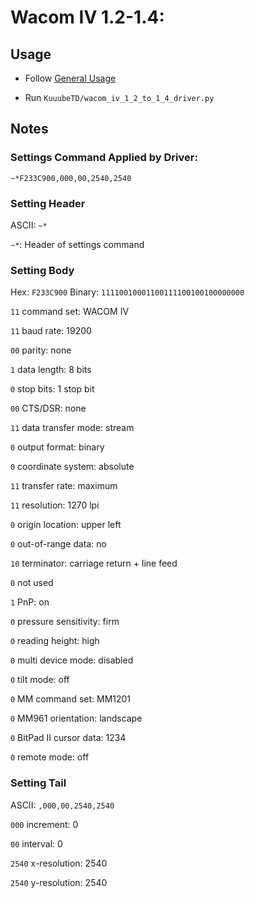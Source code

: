 # Wacom IV 1.2-1.4:

## Usage

- Follow [General Usage](./general_usage.md)

- Run `KuuubeTD/wacom_iv_1_2_to_1_4_driver.py`

## Notes

### Settings Command Applied by Driver:

```
~*F233C900,000,00,2540,2540
```

### Setting Header

ASCII: `~*`

`~*`: Header of settings command

### Setting Body

Hex: `F233C900` Binary: `11110010001100111100100100000000`

`11` command set: WACOM IV

`11` baud rate: 19200

`00` parity: none

`1` data length: 8 bits

`0` stop bits: 1 stop bit

`00` CTS/DSR: none

`11` data transfer mode: stream

`0` output format: binary

`0` coordinate system: absolute

`11` transfer rate: maximum

`11` resolution: 1270 lpi

`0` origin location: upper left

`0` out-of-range data: no

`10` terminator: carriage return + line feed

`0` not used

`1` PnP: on

`0` pressure sensitivity: firm

`0` reading height: high

`0` multi device mode: disabled

`0` tilt mode: off

`0` MM command set: MM1201

`0` MM961 orientation: landscape

`0` BitPad II cursor data: 1234

`0` remote mode: off

### Setting Tail

ASCII: `,000,00,2540,2540`

`000` increment: 0

`00` interval: 0

`2540` x-resolution: 2540

`2540` y-resolution: 2540